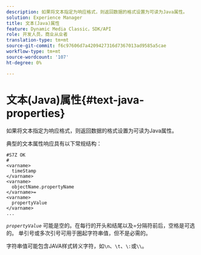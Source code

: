 ```yaml
---
description: 如果将文本指定为响应格式，则返回数据的格式设置为可读为Java属性。
solution: Experience Manager
title: 文本(Java)属性
feature: Dynamic Media Classic，SDK/API
role: 开发人员，商业从业者
translation-type: tm+mt
source-git-commit: f6c97606d7a4209427316d7367013ad9585a5cae
workflow-type: tm+mt
source-wordcount: '107'
ht-degree: 0%

---
```



# 文本(Java)属性{#text-java-properties}

如果将文本指定为响应格式，则返回数据的格式设置为可读为Java属性。

典型的文本属性响应具有以下常规结构：

```
#S7Z OK
#
<varname>
  timeStamp
</varname>
<varname>
  objectName.propertyName
</varname>=
<varname>
  propertyValue
</varname>
...
```

*`propertyValue`* 可能是空的。在每行的开头和结尾以及=分隔符前后，空格是可选的。 单引号或多次引号可用于圈起字符串值，但不是必需的。

字符串值可能包含JAVA样式转义字符，如`\n`、`\t`、`\:`或`\\`。
